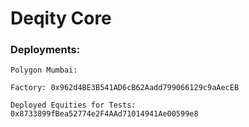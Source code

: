 # Deqity Core

### Deployments:

```
Polygon Mumbai:

Factory: 0x962d4BE3B541AD6cB62Aadd799066129c9aAecEB

Deployed Equities for Tests: 0x8733899fBea52774e2F4AAd71014941Ae00599e8
```
